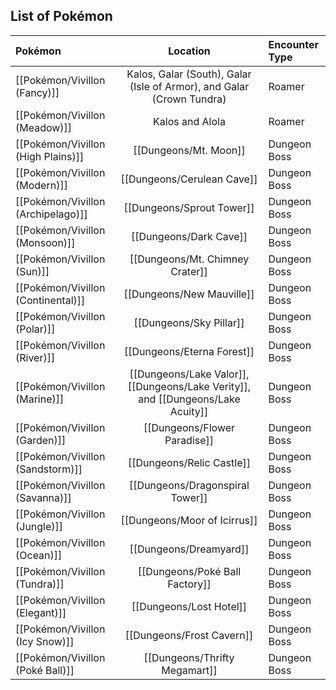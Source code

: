 ## List of Pokémon

Pokémon | Location | Encounter Type
:--- | :---: | :---
[[Pokémon/Vivillon (Fancy)]] | Kalos, Galar (South), Galar (Isle of Armor), and Galar (Crown Tundra)  | Roamer
[[Pokémon/Vivillon (Meadow)]] | Kalos and Alola | Roamer
[[Pokémon/Vivillon (High Plains)]] | [[Dungeons/Mt. Moon]] | Dungeon Boss
[[Pokémon/Vivillon (Modern)]] | [[Dungeons/Cerulean Cave]] | Dungeon Boss
[[Pokémon/Vivillon (Archipelago)]] | [[Dungeons/Sprout Tower]] | Dungeon Boss
[[Pokémon/Vivillon (Monsoon)]] | [[Dungeons/Dark Cave]] | Dungeon Boss
[[Pokémon/Vivillon (Sun)]] | [[Dungeons/Mt. Chimney Crater]] | Dungeon Boss
[[Pokémon/Vivillon (Continental)]] | [[Dungeons/New Mauville]] | Dungeon Boss
[[Pokémon/Vivillon (Polar)]] | [[Dungeons/Sky Pillar]] | Dungeon Boss
[[Pokémon/Vivillon (River)]] | [[Dungeons/Eterna Forest]] | Dungeon Boss
[[Pokémon/Vivillon (Marine)]] | [[Dungeons/Lake Valor]], [[Dungeons/Lake Verity]], and [[Dungeons/Lake Acuity]]  | Dungeon Boss
[[Pokémon/Vivillon (Garden)]] | [[Dungeons/Flower Paradise]] | Dungeon Boss
[[Pokémon/Vivillon (Sandstorm)]] | [[Dungeons/Relic Castle]] | Dungeon Boss
[[Pokémon/Vivillon (Savanna)]] | [[Dungeons/Dragonspiral Tower]] | Dungeon Boss
[[Pokémon/Vivillon (Jungle)]] | [[Dungeons/Moor of Icirrus]] | Dungeon Boss
[[Pokémon/Vivillon (Ocean)]] | [[Dungeons/Dreamyard]] | Dungeon Boss
[[Pokémon/Vivillon (Tundra)]] | [[Dungeons/Poké Ball Factory]] | Dungeon Boss
[[Pokémon/Vivillon (Elegant)]] | [[Dungeons/Lost Hotel]] | Dungeon Boss
[[Pokémon/Vivillon (Icy Snow)]] | [[Dungeons/Frost Cavern]] | Dungeon Boss
[[Pokémon/Vivillon (Poké Ball)]] | [[Dungeons/Thrifty Megamart]] | Dungeon Boss